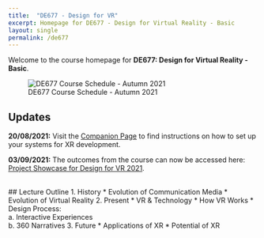 ```yaml
---
title:  "DE677 - Design for VR"
excerpt: Homepage for DE677 - Design for Virtual Reality - Basic
layout: single
permalink: /de677
---
```


Welcome to the course homepage for **DE677: Design for Virtual Reality - Basic**.

<figure class="align-center" style="width:100%;">
  <img src="{{ site.url }}{{ site.baseurl }}\assets\img\projects\de677-schedule-autumn2021.png" alt="DE677 Course Schedule - Autumn 2021">
  <figcaption>DE677 Course Schedule - Autumn 2021</figcaption>
</figure>

## Updates

**20/08/2021:** Visit the [Companion Page](https://rishivanukuru.notion.site/Intro-to-XR-Dev-3c20ec201dc545a8a4ea1f644f0134db) to find instructions on how to set up your systems for XR development.

**03/09/2021:** The outcomes from the course can now be accessed here: [Project Showcase for Design for VR 2021](https://imxd.in/de677-showcase-2021).

<br>
## Lecture Outline
1.  History
    * Evolution of Communication Media
    * Evolution of Virtual Reality
2.  Present
    * VR & Technology
    * How VR Works
    * Design Process: <br>
      a. Interactive Experiences <br>
      b. 360 Narratives
3.  Future
    * Applications of XR
    * Potential of XR


